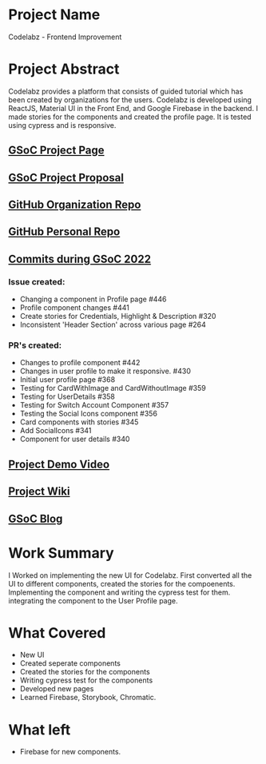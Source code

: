 # Project Name
Codelabz - Frontend Improvement

# Project Abstract
Codelabz provides a platform that consists of guided tutorial which has been created by organizations for the users. Codelabz is developed using ReactJS, Material UI in the Front End, and Google Firebase in the backend. I made stories for the components and created the profile page. It is tested using cypress and is responsive.

## [GSoC Project Page]((https://dev.codelabz.io/))

## [GSoC Project Proposal](https://github.com/scorelab/Codelabz)

## [GitHub Organization Repo](https://github.com/scorelab/Codelabz)

## [GitHub Personal Repo](http://github.com/repo)

## [Commits during GSoC 2022](https://github.com/scorelab/Codelabz/pulls?q=is%3Apr+author%3Ashahaab+is%3Aclosed)

### Issue created:
* Changing a component in Profile page #446 
* Profile component changes #441
* Create stories for Credentials, Highlight & Description  #320
* Inconsistent 'Header Section' across various page #264

### PR's created:
* Changes to profile component  #442
* Changes in user profile to make it responsive. #430
* Initial user profile page #368
* Testing for CardWithImage and CardWithoutImage #359
* Testing for UserDetails #358
* Testing for Switch Account Component #357
* Testing the Social Icons component #356
* Card components with stories #345
* Add SocialIcons #341
* Component for user details #340

## [Project Demo Video](https://youtu.be/ro7bVbgWIm4)

## [Project Wiki](https://github.com/scorelab/Codelabz/wiki/User-Profile)

## [GSoC Blog](http://GSoCBlog)

# Work Summary
I Worked on implementing the new UI for Codelabz. First converted all the UI to different components, created the stories for the compoenents. Implementing the component and writing the cypress test for them. integrating the component to the User Profile page.

# What Covered
* New UI
* Created seperate components
* Created the stories for the components
* Writing cypress test for the components
* Developed new pages
* Learned Firebase, Storybook, Chromatic.


# What left
* Firebase for new components.

#